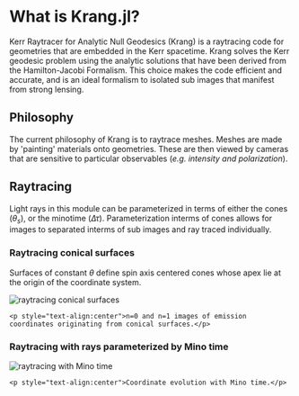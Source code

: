 # What is Krang.jl?

Kerr Raytracer for Analytic Null Geodesics (Krang) is a raytracing code for geometries that are embedded in the Kerr spacetime.
Krang solves the Kerr geodesic problem using the analytic solutions that have been derived from the Hamilton-Jacobi Formalism.
This choice makes the code efficient and accurate, and is an ideal formalism to isolated sub images that manifest from strong lensing.

## Philosophy
The current philosophy of Krang is to raytrace meshes.
Meshes are made by 'painting' materials onto geometries.
These are then viewed by cameras that are sensitive to particular observables (*e.g. intensity and polarization*).

## Raytracing

Light rays in this module can be parameterized in terms of either the cones ($\theta_s$), or the minotime ($\Delta\tau$).
Parameterization interms of cones allows for images to separated interms of sub images and ray traced individually.

### Raytracing conical surfaces
Surfaces of constant $\theta$ define spin axis centered cones whose apex lie at the origin of the coordinate system.

![raytracing conical surfaces](examples/coordinate.gif)
```@raw html
<p style="text-align:center">n=0 and n=1 images of emission coordinates originating from conical surfaces.</p>
```

### Raytracing with rays parameterized by Mino time

![raytracing with Mino time](examples/raytrace.gif)
```@raw html
<p style="text-align:center">Coordinate evolution with Mino time.</p>
```